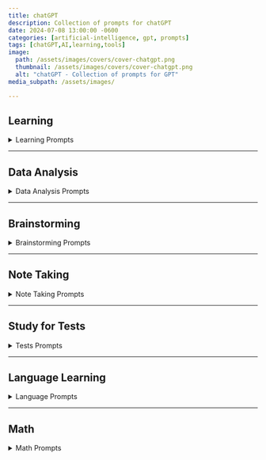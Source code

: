 ```yaml
---
title: chatGPT
description: Collection of prompts for chatGPT
date: 2024-07-08 13:00:00 -0600
categories: [artificial-intelligence, gpt, prompts]
tags: [chatGPT,AI,learning,tools]
image:
  path: /assets/images/covers/cover-chatgpt.png
  thumbnail: /assets/images/covers/cover-chatgpt.png
  alt: "chatGPT - Collection of prompts for GPT"
media_subpath: /assets/images/

---
```



## Learning
<details>
<summary>Learning Prompts</summary>

<b>Learn a Concept</b><br>
Explain the `TOPIC` by giving the Why ? What ? How ?<br>
<b>Compare (short)</b><br>
In a short sentence explain the difference between `TOPIC A` and `TOPIC B`<br>
<b>Compare (Detailed)</b><br>
Compare and contrast the following concepts `TOPIC A` and `TOPIC B`<br>
<b>Explain Concept</b><br>
Explain to me in the simplest terms possible as if I’m a complete beginner for `TOPIC`<br>
<b>5 key points</b><br>
What are the 5 key points I should when studying the topic above ?<br>
<b>Re-explain</b><br>
I don't understand can you re-explain in a different way ?<br>
<b>Visualization Exercise</b><br>
Guide me through a visualization exercise to help me internalize the `TOPIC` and imagine myself successfully applying it to a real-life situation.<br>
<b>Create Mental model | Analogy | Metaphor</b><br>
create a mental model or analogy or metaphor to help me understand the following concept `TOPIC`<br>

<b>Socractic questioning</b><br>
I want you to act as a Socrate and use the socratic method to help me improve my critical thinking , logic and reason skills.  your task is to ask open-ended questions to the statement I make and after I provide a response, give me constructive feedback to each response before you ask the next question.<br>

</details>

---

## Data Analysis
  <details>
  <summary>Data Analysis Prompts</summary>
  <ul>
  <li>Can you <span style="color:#406CB4">load and preview the data?</span></li>
  <li>Can you <span style="color:#406CB4">describe the data?</span></li>
  <li>Can you <span style="color:#406CB4">explain this dataset in one paragraph?</span></li>
  <li>Can you <span style="color:#406CB4">explain this dataset in simple terms?</span></li>
  <li>Can you <span style="color:#406CB4">explain this dataset like I’m 5 years old?</span></li>
  <li>What’s the <span style="color:#406CB4">main takeaway from this dataset?</span></li>
  <li>What are the <span style="color:#406CB4">rows and columns in this dataset?</span></li>
  <li>What <span style="color:#406CB4">insights</span> do you see here? Give me a numbered list</li>
  <li>Can you <span style="color:#406CB4">create a graph</span> using this data?</li>
  <li>Can you <span style="color:#406CB4">create a chart</span> using this data?</li>
  <li>Can you <span style="color:#406CB4">create a heatmap</span> using this data?</li>
  <li>What are the <span style="color:#406CB4">trends</span> shown in this data?</li>
  <li>Can you <span style="color:#406CB4">list the top 10 key points</span>?</li>
  <li>Can you <span style="color:#406CB4">write me an article</span> based on this dataset?</li>
  <li>Can you write a <span style="color:#406CB4">one sentence recap</span> of this data?</li>
  <li>Can you <span style="color:#406CB4">clean</span> this dataset?</li>
  <li>Can you <span style="color:#406CB4">segment this data and create a table</span>?</li>
  <li>Can you <span style="color:#406CB4">create a presentation</span> based on this data?</li>
  <li>Can you <span style="color:#406CB4">create 10 visuals to represent different data points</span>?</li>
  <li>Can you <span style="color:#406CB4">create a visual word cloud</span>?</li>
  <li>Can you <span style="color:#406CB4">make the graphs more beautiful</span>?</li>
  <li><span style="color:#406CB4">Create a visual chart</span>, based on this data</li>
  <li>Show me the <span style="color:#406CB4">top trends in a visual format</span></li>
  <li>What is the <span style="color:#406CB4">key lesson</span> from this dataset?</li>
  </ul>

  </details>

---

## Brainstorming
<details>
<summary>Brainstorming Prompts</summary>

<b>Brainstorm Ideas</b><br>
Brainstorm new ideas or approaches.  prioritize ideas that are uncommon or novel for TOPIC<br>

<b>Create a Mind Map</b><br>
Create a mind map.  List out the central idea, main branches, and sub-branches for `TOPIC`<br>

<b>Order of what to learn</b><br>
I want you to act as an expert in `TOPIC` and imagine that I am a complete beginner .  What do you think are the 10 most important concepts from this subject to start with and in which order ?  give me a brief overview of those concepts and your reasoning as to why its best to learn them in the that order.<br>

<b>Build topic list using Pareto Principal</b><br>
I want to learn `TOPIC`.   Can you use the Pareto principal (80/20 rule), which identifies 20% of the topic that will yield me 80% of the desired results, to create a focused learning plan for me.<br>

<b>Get Project Ideas</b><br>
I am a beginner interested in learning `TOPIC`.   Can you give me some beginner project ideas to help strengthen my knowledge ?<br>

</details>

---

## Note Taking
<details>
<summary>Note Taking Prompts</summary>

<b>Summarize Notes</b><br>
Summarize this and re-write on one sentence:  `(Paste Text here )`<br>

<b>Expand on Notes</b><br>
Expand on these notes: `(Paste Text here )`<br>

<b>Summarize a Book</b><br>
Give me the main points of the book `(Book Title)` ?<br>

<b>Summarize Text</b><br>
Summarize the following in **300 characters or less**. Then list 3 use cases or practical examples.  Briefly describe alternatives, benefits and trade-offs.<br>

<b>Q&A After uploading PDF</b><br>
Ask me 5 questions that will improve the response you will be giving me
I’ll share an article below .  How does the information in this article apply to an azure cloud architect  ?<br>

Assuming the role of a senior azure architect with 20+ experience for the rest of the conversation.  I’d like to engage in a Q&A session where you’ll provide insights, analysis, and answers based on the uploaded report in PDF.<br>

</details>

---

## Study for Tests
<details>
<summary>Tests Prompts</summary>

#### Test yourself using Feynman technique
<b>Create a study plan</b><br>
Create a study timetable for a student revising `TOPIC`
The timetable should cover a week.
The timetable should break the above topic down into it's individual learning topics.
The timetable should include food breaks, excercise breaks and sleep.
Each day should be displayed in timeblocks.

<b>Create a test</b><br>
I have an upcoming exam that I need to practice could you please provide me with 5 multiple choice and 5 long form questions for me to practice ?

<b>Create multiple choice questions</b><br>
Topic: `TOPIC`
Write a multiple choice question with 1 correct answer and 4 incorrect distractor answers.
Answers should be labelled A to E.  each answer should have a explanation

<b>Create Multiple Choice Questions</b><br>
You are a college professor in `SUBJECT`.  Create 10 multiple choice questions based on the topic of `TOPIC`.  There should be 1 correct answer and 3 incorrect answers.

Allow me to answer one question at a time before providing me another question.   For each question I answer,  please advice if I am correct or incorrect and provide an explanation accordingly.

<b>Short answer prompt</b><br>
You are a college professor in `SUBJECT`.  Create 5 based **short answer questions** on a topic of `TOPIC`.

Allow me to answer one question at a time before providing me another question.  For each question I answer, please advice if I am correct or incorrect and provide an explanation.  Grade my answers in percentages.

<b>Create Study schedule</b><br>
create a study schedule for all of the above in an appropriate amount of weeks.  I can study 2 hours every Tuesday and Thursday.  Please include time for revision and testing.


</details>

---

## Language Learning
<details>
<summary>Language  Prompts</summary>

<b>Learn a Language </b><br>
Could you please help me practice a basic conversation in `LANGUAGE` where we talk to each other ? imagine we just met.  you will start the conversation off and wait for me to respond.  please translate each response to english.

</details>

---

## Math
<details>
<summary>Math  Prompts</summary>

<p><b>Learn Math</b><br>
I want you to act as a math teacher.   I will provide some mathematical equations or concepts, and it will be your job to explain them in easy-to-understand terms.  This could include providing step-by-step instructions for solving a problem, demonstrating various techniques with visuals or suggesting online resources for further study.  My first request is " I need help understanding how probability works"

<p><b>Understand Math question</b><br>
I don't understand how to do this math problem -3 +2x = 11, could you show me how to do it step-by-step ?

</details>
